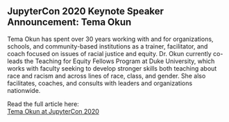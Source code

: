 
## JupyterCon 2020 Keynote Speaker Announcement: Tema Okun


Tema Okun has spent over 30 years working with and for organizations, schools, and community-based institutions as a trainer, facilitator, and coach focused on issues of racial justice and equity. Dr. Okun currently co-leads the Teaching for Equity Fellows Program at Duke University, which works with faculty seeking to develop stronger skills both teaching about race and racism and across lines of race, class, and gender. She also facilitates, coaches, and consults with leaders and organizations nationwide.

Read the  full article here:  
[Tema Okun at JupyterCon 2020](https://medium.com/jupyter-blog/tema-okun-a7e5f1f0cd05)
